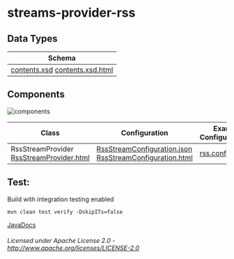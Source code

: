 streams-provider-rss
====================

## Data Types

| Schema |
|--------|
| [contents.xsd](contents.xsd "contents.xsd") [contents.xsd.html](apidocs/org/apache/streams/rss/FeedDetails.html "javadoc") |

## Components

![components](components.dot.svg "Components")

| Class | Configuration | Example Configuration(s) |
|-------|---------------|--------------------------|
| RssStreamProvider [RssStreamProvider.html](apidocs/org/apache/streams/rss/provider/RssStreamProvider.html "javadoc") | [RssStreamConfiguration.json](RssStreamConfiguration.json "RssStreamConfiguration.json") [RssStreamConfiguration.html](apidocs/org/apache/streams/rss/RssStreamConfiguration.html "javadoc") | [rss.conf](rss.conf "rss.conf") |

Test:
-----

Build with integration testing enabled

    mvn clean test verify -DskipITs=false
    
[JavaDocs](apidocs/index.html "JavaDocs")

###### Licensed under Apache License 2.0 - http://www.apache.org/licenses/LICENSE-2.0
